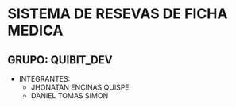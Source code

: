 # SISTEMA DE RESEVAS DE FICHA MEDICA

## GRUPO: QUIBIT_DEV

- INTEGRANTES:
  - JHONATAN ENCINAS QUISPE
  - DANIEL TOMAS SIMON
